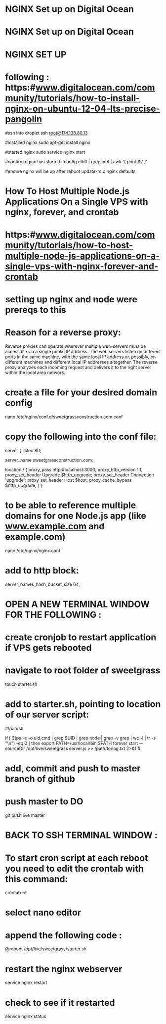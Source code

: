 # NGINX Set up on Digital Ocean

# NGINX Set up on Digital Ocean

# NGINX SET UP
# following : https:#www.digitalocean.com/community/tutorials/how-to-install-nginx-on-ubuntu-12-04-lts-precise-pangolin

#ssh into droplet
ssh root@174.138.80.13

#installed nginx
sudo apt-get install nginx

#started nginx
sudo service nginx start

#confirm nginx has started
ifconfig eth0 | grep inet | awk '{ print $2 }'

#ensure nginx will be up after reboot
update-rc.d nginx defaults

#  How To Host Multiple Node.js Applications On a Single VPS with nginx, forever, and crontab
#  https:#www.digitalocean.com/community/tutorials/how-to-host-multiple-node-js-applications-on-a-single-vps-with-nginx-forever-and-crontab
#  setting up nginx and node were prereqs to this

# Reason for a reverse proxy:
  Reverse proxies can operate wherever multiple web-servers must be accessible via a single public IP address. The web servers listen on different ports in the same machine, with the same local IP address or, possibly, on different machines and different local IP addresses altogether. The reverse proxy analyzes each incoming request and delivers it to the right server within the local area network.

# create a file for your desired domain config
  nano /etc/nginx/conf.d/sweetgrassconstruction.com.conf

# copy the following into the conf file:
server {
  listen 80;

  server_name sweetgrassconstruction.com;

  location / {
      proxy_pass http:#localhost:3000;
      proxy_http_version 1.1;
      proxy_set_header Upgrade $http_upgrade;
      proxy_set_header Connection 'upgrade';
      proxy_set_header Host $host;
      proxy_cache_bypass $http_upgrade;
  }
}

#  to be able to reference multiple domains for one Node.js app (like www.example.com and example.com)
  nano /etc/nginx/nginx.conf

# add to http block:
  server_names_hash_bucket_size 64;

# OPEN A NEW TERMINAL WINDOW FOR THE FOLLOWING :

# create cronjob to restart application if VPS gets rebooted
# navigate to root folder of sweetgrass
  touch starter.sh
# add to starter.sh, pointing to location of our server script:
  #!/bin/sh

  if [ $(ps -e -o uid,cmd | grep $UID | grep node | grep -v grep | wc -l | tr -s "\n") -eq 0 ]
  then
          export PATH=/usr/local/bin:$PATH
          forever start --sourceDir /opt/live/sweetgrass server.js >> /path/to/log.txt 2>&1
  fi
# add, commit and push to master branch of github

# push master to DO
  git push live master

# BACK TO SSH TERMINAL WINDOW :

# To start cron script at each reboot you need to edit the crontab with this command:
  crontab -e
# select nano editor
# append the following code :
  @reboot /opt/live/sweetgrass/starter.sh
# restart the nginx webserver
  service nginx restart
# check to see if it restarted
  service nginx status
